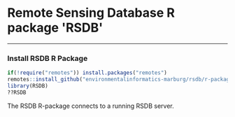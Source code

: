 # Remote Sensing Database R package 'RSDB'

---------------------------------------

### Install RSDB R Package
```R
if(!require("remotes")) install.packages("remotes")
remotes::install_github("environmentalinformatics-marburg/rsdb/r-package")
library(RSDB)
??RSDB
```

The RSDB R-package connects to a running RSDB server.
